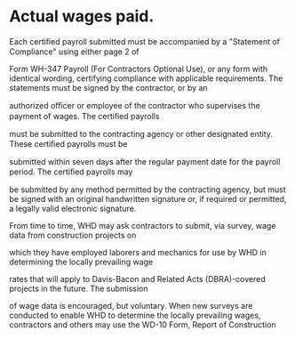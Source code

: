 # Actual wages paid.

Each certiﬁed payroll submitted must be accompanied by a "Statement of Compliance" using either page 2 of

Form WH-347 Payroll (For Contractors Optional Use), or any form with identical wording, certifying compliance with applicable requirements. The statements must be signed by the contractor, or by an

authorized oﬃcer or employee of the contractor who supervises the payment of wages. The certiﬁed payrolls

must be submitted to the contracting agency or other designated entity. These certiﬁed payrolls must be

submitted within seven days after the regular payment date for the payroll period. The certiﬁed payrolls may

be submitted by any method permitted by the contracting agency, but must be signed with an original handwritten signature or, if required or permitted, a legally valid electronic signature.

From time to time, WHD may ask contractors to submit, via survey, wage data from construction projects on

which they have employed laborers and mechanics for use by WHD in determining the locally prevailing wage

rates that will apply to Davis-Bacon and Related Acts (DBRA)-covered projects in the future. The submission

of wage data is encouraged, but voluntary. When new surveys are conducted to enable WHD to determine the locally prevailing wages, contractors and others may use the WD-10 Form, Report of Construction